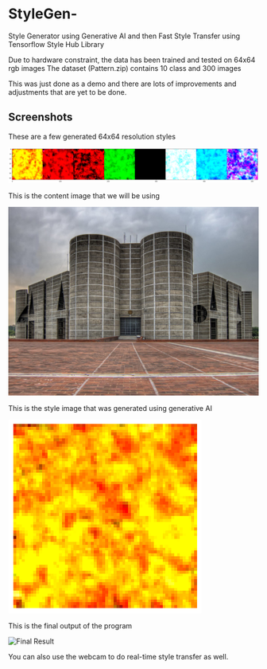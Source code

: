 # StyleGen-
Style Generator using Generative AI and then Fast Style Transfer using Tensorflow Style Hub Library

Due to hardware constraint, the data has been trained and tested on 64x64 rgb images
The dataset (Pattern.zip) contains 10 class and 300 images

This was just done as a demo and there are lots of improvements and adjustments that are yet to be done. 

## Screenshots

These are a few generated 64x64 resolution styles

![Sample Generated Styles](sample.png?raw=true "Sample Generated Styles")

This is the content image that we will be using 

![Content Image](content.png?raw=true "Content Image")

This is the style image that was generated using generative AI

![Generated Style Image](generated.png?raw=true "Generated Style Image")

This is the final output of the program

![Final Result](final_result.png?raw=true "Final Result")

You can also use the webcam to do real-time style transfer as well.
